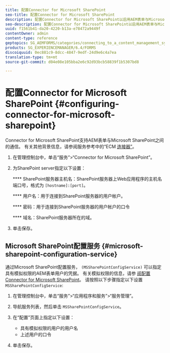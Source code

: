 ```yaml
---
title: 配置Connector for Microsoft SharePoint
seo-title: 配置Connector for Microsoft SharePoint
description: 配置Connector for Microsoft SharePoint以启用AEM表单与Microsoft SharePoint之间的通信。
seo-description: 配置Connector for Microsoft SharePoint以启用AEM表单与Microsoft SharePoint之间的通信。
uuid: f1561b41-da20-4220-b13a-e78472a9449f
contentOwner: admin
content-type: reference
geptopics: SG_AEMFORMS/categories/connecting_to_a_content_management_system
products: SG_EXPERIENCEMANAGER/6.4/FORMS
discoiquuid: 0ec881c9-8dcc-4847-9edf-24d9e6c4a7ea
translation-type: tm+mt
source-git-commit: d04e08e105bba2e6c92d93bcb58839f1b5307bd8

---
```



# 配置Connector for Microsoft SharePoint {#configuring-connector-for-microsoft-sharepoint}

Connector for Microsoft SharePoint支持AEM表单与Microsoft SharePoint之间的通信。 有关其他背景信息，请参阅服务参考中的“ECM [连接器”](https://www.adobe.com/go/learn_aemforms_services_63)。

1. 在管理控制台中，单击“服务”>“Connector for Microsoft SharePoint”。
1. 为SharePoint server指定以下设置：

   **** SharePoint服务器主机名：SharePoint服务器上Web应用程序的主机名端口号，格式为 `[hostname]:[port]`。

   **** 用户名：用于连接到SharePoint服务器的用户帐户。

   **** 密码：用于连接到SharePoint服务器的用户帐户的口令

   **** 域名：SharePoint服务器所在的域。

1. 单击保存。

## Microsoft SharePoint配置服务 {#microsoft-sharepoint-configuration-service}

通过Microsoft SharePoint配置服务， `(MSSharePointConfigService)` 可以指定具有模拟权限的AEM表单用户的凭据。 有关模拟权限的信息，请参 [阅配置Connector for Microsoft SharePoint](https://help.adobe.com/en_US/AEMForms/6.1/SharePointConfig/index.html)。 请按照以下步骤指定以下设置 `MSSharePointConfigService`:

1. 在管理控制台中，单击“服务”>“应用程序和服务”>“服务管理”。
1. 导航服务列表，然后单击 `MSSharePointConfigService`。
1. 在“配置”页面上指定以下设置：

   * 具有模拟权限的用户的用户名
   * 上述用户的口令

1. 单击保存。

